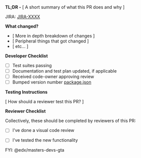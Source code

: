 **TL;DR -** [ A short summary of what this PR does and why ]

JIRA: [JIRA-XXXX](https://openedx.atlassian.net/browse/JIRA-XXXX)

**What changed?**

- [ More in depth breakdown of changes ]
- [ Peripheral things that got changed ]
- [ etc... ]

**Developer Checklist**
- [ ] Test suites passing
- [ ] Documentation and test plan updated, if applicable
- [ ] Received code-owner approving review
- [ ] Bumped version number [package.json](../package.json)

**Testing Instructions**

[ How should a reviewer test this PR? ]

**Reviewer Checklist**

Collectively, these should be completed by reviewers of this PR:

- [ ] I've done a visual code review
- [ ] I've tested the new functionality


FYI: @edx/masters-devs-gta
